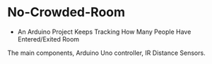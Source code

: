 # No-Crowded-Room
- An Arduino Project Keeps Tracking How Many People Have Entered/Exited Room

The main components, Arduino Uno controller, IR Distance Sensors.
